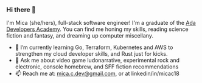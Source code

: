 ### Hi there 👋

I'm Mica (she/hers), full-stack software engineer! I'm a graduate of the [Ada Developers Academy](adadevelopersacademy.org). You can find me honing my skills, reading science fiction and fantasy, and dreaming up computer miscellany.

- 🌱 I’m currently learning Go, Terraform, Kubernetes and AWS to strengthen my cloud developer skills, and Rust just for kicks.
- 💬 Ask me about video game ludonarrative, experimental rock and electronic, console homebrew, and SFF fiction recommendations
- 📫 Reach me at: mica.c.dev@gmail.com, or at linkedin/in/micac18

<!--
**mc-dev99/mc-dev99** is a ✨ _special_ ✨ repository because its `README.md` (this file) appears on your GitHub profile.

Here are some ideas to get you started:

- 🔭 I’m currently working on ...
- 🌱 I’m currently learning ...
- 👯 I’m looking to collaborate on ...
- 🤔 I’m looking for help with ...
- 💬 Ask me about ...
- 📫 How to reach me: ...
- 😄 Pronouns: ...
- ⚡ Fun fact: ...
-->
